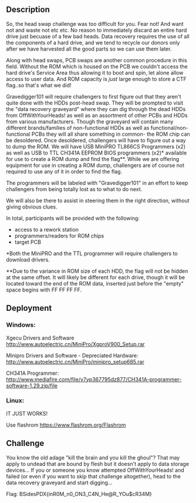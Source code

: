## Description  

So, the head swap challenge was too difficult for you.  Fear not!  And want not and waste not etc etc.  No reason to immediately 
discard an entire hard drive just becuase of a few bad heads.  Data recovery requires the use of all the components of a
hard drive, and we tend to recycle our donors only after we have harvested all the good parts so we can use them later.

Along with head swaps, PCB swaps are another common procedure in this field.  Without the ROM which is housed on the PCB we couldn't access the hard drive's Service Area thus
allowing it to boot and spin, let alone allow access to user data.  And ROM capacity is *just* large enough to store a CTF flag..so that's
what we did!    

Gravedigger101 will require challengers to first figure out that they aren't quite done with the HDDs post-head swap.
They will be prompted to visit the "data recovery graveyard" where they can dig through the dead HDDs from OffWithYourHeads! as 
well as an assortment of other PCBs and HDDs from various manufacturers.  Though the graveyard will contain many different 
brands/families of non-functional HDDs as well as functional/non-functional PCBs they will all share something in common- the ROM 
chip can be desoldered.  Once desoldered, challengers will have to figure out a way to dump the ROM.  We will have 
USB MiniPRO TL866CS Programmers (x2) as well as USB to TTL CH341A EEPROM BIOS programmers (x2)* available for use to create a 
ROM dump and find the flag**.  While we are offering equipment for use in creating a ROM dump, challengers are of course not 
required to use any of it in order to find the flag.  

The programmers will be labeled with "Gravedigger101" in an effort to keep challengers from being totally lost as to what to do next.

We will also be there to assist in steering them in the right direction, without giving obvious clues.

In total, participants will be provided with the following:

* access to a rework station
* programmers/readers for ROM chips
* target PCB


*Both the MiniPRO and the TTL programmer will require challengers to download drivers.  

**Due to the variance in ROM size of each HDD, the flag will not be hidden at the same offset.  It will likely be 
different for each drive, though it will be located toward the end of the ROM data, inserted just before the "empty" space 
begins with FF FF FF FF. 

## Deployment

### Windows:

Xgecu Drivers and Software
http://www.autoelectric.cn/MiniPro/XgproV900_Setup.rar

Minipro Drivers and Software - Depreciated Hardware:
http://www.autoelectric.cn/MiniPro/minipro_setup685.rar

CH341A Programmer:
http://www.mediafire.com/file/v7yp367795dz877/CH341A-programmer-software-1.29.zip/file

### Linux:

IT JUST WORKS!

Use flashrom
https://www.flashrom.org/Flashrom


## Challenge

You know the old adage "kill the brain and you kill the ghoul"?  That may apply to undead that are bound by flesh but it doesn't 
apply to data storage devices... If you or someone you know attempted OffWithYourHeads! and failed (or even if you want to skip that 
challenge altogether), head to the data recovery graveyard and start digging...


Flag: BSidesPDX{inR0M_n0_ON3_C4N_He@R_YOu$cR34M}

